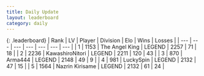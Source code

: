 ```yaml
---
title: Daily Update
layout: leaderboard
category: daily
---
```


{: .leaderboard}
| Rank | LV | Player | Division | Elo | Wins | Losses |
| --- | --- | --- | --- | --- | --- | --- |
| <span data-change="0">1</span> | 1153 | <span title="ID: 547162">The Angel King</span> | LEGEND | <span data-change="40">2257</span> | <span data-change="8">71</span> | <span data-change="0">18</span> |
| <span data-change="0">2</span> | 2236 | <span title="ID: 164871">KawashiroNitori</span> | LEGEND | <span data-change="19">2211</span> | <span data-change="6">120</span> | <span data-change="1">43</span> |
| <span data-change="6">3</span> | 870 | <span title="ID: 1034">Arma444</span> | LEGEND | <span data-change="66">2148</span> | <span data-change="11">49</span> | <span data-change="0">9</span> |
| <span data-change="1">4</span> | 981 | <span title="ID: 498412">LuckySpin</span> | LEGEND | <span data-change="33">2132</span> | <span data-change="5">47</span> | <span data-change="0">15</span> |
| <span data-change="-2">5</span> | 1564 | <span title="ID: 315148">Nazrin Kirisame</span> | LEGEND | <span data-change="1">2132</span> | <span data-change="10">61</span> | <span data-change="4">24</span> |